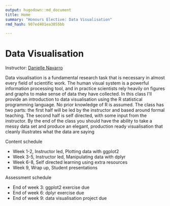 ```yaml
---
output: hugodown::md_document
title: Home
summary: "Honours Elective: Data Visualisation"
rmd_hash: 907ed401ea3055bb

---
```


Data Visualisation
==================

Instructor: [Danielle Navarro](https://djnavarro.net)

Data visualisation is a fundamental research task that is necessary in almost every field of scientific work. The human visual system is a powerful information processing tool, and in practice scientists rely heavily on figures and graphs to make sense of data they have collected. In this class I'll provide an introduction to data visualisation using the R statistical programming language. No prior knowledge of R is assumed. The class has two parts: the first half will be led by the instructor and based around formal teaching. The second half is self directed, with some input from the instructor. By the end of the class you should have the ability to take a messy data set and produce an elegant, production ready visualisation that cleanly illustrates what the data are saying

Content schedule

-   Week 1-2, Instructor led, Plotting data with ggplot2
-   Week 3-5, Instructor led, Manipulating data with dplyr
-   Week 6-8, Self directed learning using extra resources
-   Week 9, Wrap up, Student presentations

Assessment schedule

-   End of week 3: ggplot2 exercise due
-   End of week 6: dplyr exercise due
-   End of week 9: data visualisation project due

